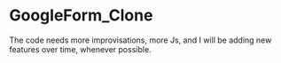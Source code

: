 # GoogleForm_Clone

The code needs more improvisations, more Js, and I will be adding new features over time, whenever possible.
